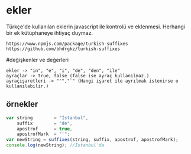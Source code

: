 # ekler
Türkçe'de kullanılan eklerin javascript ile kontrolü ve eklenmesi. Herhangi bir ek kütüphaneye ihtiyaç duymaz.
```text
https://www.npmjs.com/package/turkish-suffixes
https://github.com/bhdrgkz/turkish-suffixes
```

#değişkenler ve değerleri
```text
ekler -> "in", "e", "i", "de", "den", "ile"
ayraçlar -> true, false (false ise ayraç kullanılmaz.)
ayraçişaretleri -> "'","`" (Hangi işaret ile ayrılmak istenirse o kullanılabilir.)
```

## örnekler
```js
var string        = "İstanbul",
    suffix        = "de",
    apostrof      = true,
    apostrofMark  = "'";
var newString = suffixes(string, suffix, apostrof, apostrofMark);
console.log(newString); //İstanbul'da
```





